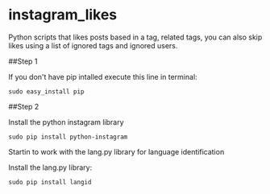 # instagram_likes
Python scripts that likes posts based in a tag, related tags, you can also skip likes using a list of ignored tags and ignored users.


##Step 1

If you don't have pip intalled execute this line in terminal:

```sudo easy_install pip```

##Step 2 

Install the python instagram library 

```sudo pip install python-instagram```


Startin to work with the lang.py library for language identification

Install the lang.py library:

```sudo pip install langid```
